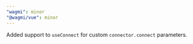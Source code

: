 ```yaml
---
"wagmi": minor
"@wagmi/vue": minor
---
```


Added support to `useConnect` for custom `connector.connect` parameters.
